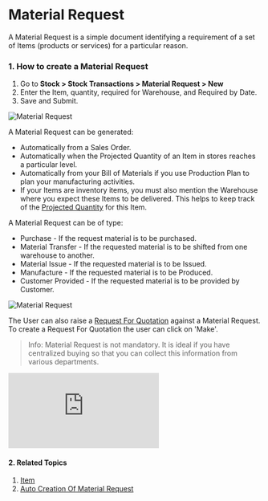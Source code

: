 <!-- add-breadcrumbs -->
# Material Request

A Material Request is a simple document identifying a requirement of a set of
Items (products or services) for a particular reason.

### 1. How to create a Material Request
1. Go to **Stock > Stock Transactions > Material Request > New**
2. Enter the Item, quantity, required for Warehouse, and Required by Date.
3. Save and Submit.

<img class="screenshot" alt="Material Request" src="{{docs_base_url}}/assets/img/buying/material-request.png">

A Material Request can be generated:

  * Automatically from a Sales Order.
  * Automatically when the Projected Quantity of an Item in stores reaches a particular level.
  * Automatically from your Bill of Materials if you use Production Plan to plan your manufacturing activities.
  * If your Items are inventory items, you must also mention the Warehouse where you expect these Items to be delivered. This helps to keep track of the [Projected Quantity](/docs/user/manual/en/stock/projected-quantity) for this Item.

A Material Request can be of type:

* Purchase - If the request material is to be purchased.
* Material Transfer - If the requested material is to be shifted from one warehouse to another.
* Material Issue - If the requested material is to be Issued.
* Manufacture - If the requested material is to be Produced.
* Customer Provided - If the requested material is to be provided by Customer.

<img class="screenshot" alt="Material Request" src="{{docs_base_url}}/assets/img/buying/material-request-flowchart.png">

The User can also raise a [Request For Quotation](/docs/user/manual/en/buying/request-for-quotation) against a Material Request. To create a Request For Quotation the user can click on 'Make'.

> Info: Material Request is not mandatory. It is ideal if you have centralized
buying so that you can collect this information from various departments.

<div>
  <div class="embed-container">
    <iframe src="https://www.youtube.com/embed/55Gk2j7Q8Zw?rel=0" frameborder="0" allow="autoplay; encrypted-media" allowfullscreen>
    </iframe>
  </div>
</div>

#### 2. Related Topics
1. [Item](/docs/user/manual/en/stock/item)
1. [Auto Creation Of Material Request](/docs/user/manual/en/stock/articles/auto-creation-of-material-request)
